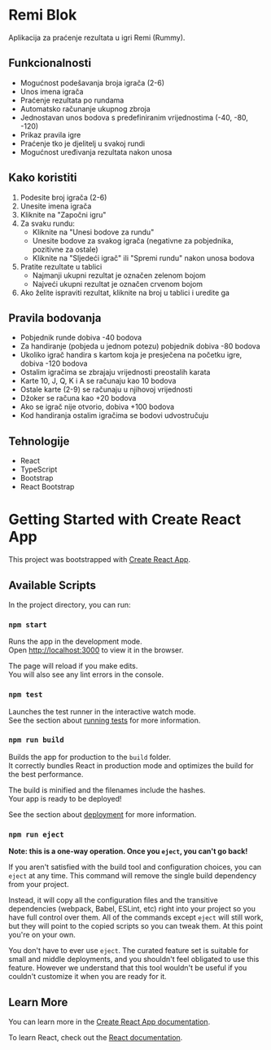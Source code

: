 # Remi Blok

Aplikacija za praćenje rezultata u igri Remi (Rummy).

## Funkcionalnosti

- Mogućnost podešavanja broja igrača (2-6)
- Unos imena igrača
- Praćenje rezultata po rundama
- Automatsko računanje ukupnog zbroja
- Jednostavan unos bodova s predefiniranim vrijednostima (-40, -80, -120)
- Prikaz pravila igre
- Praćenje tko je djelitelj u svakoj rundi
- Mogućnost uređivanja rezultata nakon unosa

## Kako koristiti

1. Podesite broj igrača (2-6)
2. Unesite imena igrača
3. Kliknite na "Započni igru"
4. Za svaku rundu:
   - Kliknite na "Unesi bodove za rundu"
   - Unesite bodove za svakog igrača (negativne za pobjednika, pozitivne za ostale)
   - Kliknite na "Sljedeći igrač" ili "Spremi rundu" nakon unosa bodova
5. Pratite rezultate u tablici
   - Najmanji ukupni rezultat je označen zelenom bojom
   - Najveći ukupni rezultat je označen crvenom bojom
6. Ako želite ispraviti rezultat, kliknite na broj u tablici i uredite ga

## Pravila bodovanja

- Pobjednik runde dobiva -40 bodova
- Za handiranje (pobjeda u jednom potezu) pobjednik dobiva -80 bodova
- Ukoliko igrač handira s kartom koja je presječena na početku igre, dobiva -120 bodova
- Ostalim igračima se zbrajaju vrijednosti preostalih karata
- Karte 10, J, Q, K i A se računaju kao 10 bodova
- Ostale karte (2-9) se računaju u njihovoj vrijednosti
- Džoker se računa kao +20 bodova
- Ako se igrač nije otvorio, dobiva +100 bodova
- Kod handiranja ostalim igračima se bodovi udvostručuju

## Tehnologije

- React
- TypeScript
- Bootstrap
- React Bootstrap

# Getting Started with Create React App

This project was bootstrapped with [Create React App](https://github.com/facebook/create-react-app).

## Available Scripts

In the project directory, you can run:

### `npm start`

Runs the app in the development mode.\
Open [http://localhost:3000](http://localhost:3000) to view it in the browser.

The page will reload if you make edits.\
You will also see any lint errors in the console.

### `npm test`

Launches the test runner in the interactive watch mode.\
See the section about [running tests](https://facebook.github.io/create-react-app/docs/running-tests) for more information.

### `npm run build`

Builds the app for production to the `build` folder.\
It correctly bundles React in production mode and optimizes the build for the best performance.

The build is minified and the filenames include the hashes.\
Your app is ready to be deployed!

See the section about [deployment](https://facebook.github.io/create-react-app/docs/deployment) for more information.

### `npm run eject`

**Note: this is a one-way operation. Once you `eject`, you can't go back!**

If you aren't satisfied with the build tool and configuration choices, you can `eject` at any time. This command will remove the single build dependency from your project.

Instead, it will copy all the configuration files and the transitive dependencies (webpack, Babel, ESLint, etc) right into your project so you have full control over them. All of the commands except `eject` will still work, but they will point to the copied scripts so you can tweak them. At this point you're on your own.

You don't have to ever use `eject`. The curated feature set is suitable for small and middle deployments, and you shouldn't feel obligated to use this feature. However we understand that this tool wouldn't be useful if you couldn't customize it when you are ready for it.

## Learn More

You can learn more in the [Create React App documentation](https://facebook.github.io/create-react-app/docs/getting-started).

To learn React, check out the [React documentation](https://reactjs.org/).
